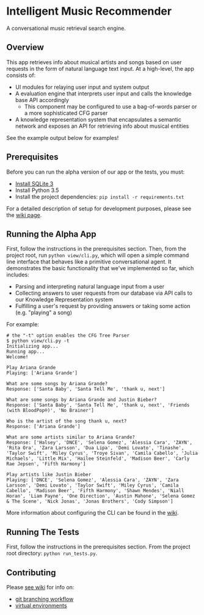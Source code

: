#
# Intelligent Music Recommender
A conversational music retrieval search engine.

## Overview
This app retrieves info about musical artists and songs based on user requests in the form of natural language text input. At a high-level, the app consists of:
* UI modules for relaying user input and system output
* A evaluation engine that interprets user input and calls the knowledge base API accordingly
  * This component may be configured to use a bag-of-words parser or a more sophisticated CFG parser
* A knowledge representation system that encapsulates a semantic network and exposes an API for retrieving info about musical entities

See the example output below for examples!

## Prerequisites
Before you can run the alpha version of our app or the tests, you must:
* [Install SQLite 3](https://www.sqlite.org/download.html)
* Install Python 3.5
* Install the project dependencies: `pip install -r requirements.txt`

For a detailed description of setup for development purposes, please
see the [wiki page](https://github.com/MIR-Directed-Research/intelligent-music-recommender/wiki/Contributing.).

## Running the Alpha App
First, follow the instructions in the prerequisites section. Then, from the project root, run `python view/cli.py`, which will open a simple command line interface that behaves like a primitive conversational agent. It demonstrates the basic functionality that we've implemented so far, which includes:
* Parsing and interpreting natural language input from a user
* Collecting answers to user requests from our database via API calls to our Knowledge Representation system
* Fulfilling a user's request by providing answers or taking some action (e.g. "playing" a song)

For example:
```
# the "-t" option enables the CFG Tree Parser
$ python view/cli.py -t
Initializing app...
Running app...
Welcome!

Play Ariana Grande
Playing: ['Ariana Grande']

What are some songs by Ariana Grande?
Response: ['Santa Baby', 'Santa Tell Me', 'thank u, next']

What are some songs by Ariana Grande and Justin Bieber?
Response: ['Santa Baby', 'Santa Tell Me', 'thank u, next', 'Friends (with BloodPop®)', 'No Brainer']

Who is the artist of the song thank u, next?
Response: ['Ariana Grande']

What are some artists similar to Ariana Grande?
Response: ['Halsey', 'DNCE', 'Selena Gomez', 'Alessia Cara', 'ZAYN', 'Rita Ora', 'Zara Larsson', 'Dua Lipa', 'Demi Lovato', 'Tinashe', 'Taylor Swift', 'Miley Cyrus', 'Troye Sivan', 'Camila Cabello', 'Julia Michaels', 'Little Mix', 'Hailee Steinfeld', 'Madison Beer', 'Carly Rae Jepsen', 'Fifth Harmony']

Play artists like Justin Bieber
Playing: ['DNCE', 'Selena Gomez', 'Alessia Cara', 'ZAYN', 'Zara Larsson', 'Demi Lovato', 'Taylor Swift', 'Miley Cyrus', 'Camila Cabello', 'Madison Beer', 'Fifth Harmony', 'Shawn Mendes', 'Niall Horan', 'Liam Payne', 'One Direction', 'Austin Mahone', 'Selena Gomez & The Scene', 'Nick Jonas', 'Jonas Brothers', 'Cody Simpson']
```

More information about configuring the CLI can be found in the [wiki](https://github.com/MIR-Directed-Research/intelligent-music-recommender/wiki/Contributing).

## Running The Tests
First, follow the instructions in the prerequisites section. From the project root directory: `python run_tests.py`.

## Contributing
Please [see wiki](https://github.com/MIR-Directed-Research/intelligent-music-recommender/wiki/Contributing) for info on:
* [git branching workflow](https://github.com/MIR-Directed-Research/intelligent-music-recommender/wiki/Contributing#git-workflow)
* [virtual environments](https://github.com/MIR-Directed-Research/intelligent-music-recommender/wiki/Contributing#virtualenv)
